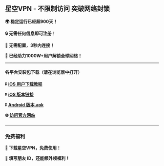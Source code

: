 ## 星空VPN - 不限制访问 突破网络封锁 #
**:earth_africa: 稳定运行已经超900天！**

**:lock: 无需任何信息即可注册！**

**:rocket: 无需配置，3秒内连接！**

**:man: 已经助力1000W+用户解锁全球网络！**

- - - -
#### 各平台安装包下载（请在浏览器中打开）

**:arrow_double_down: [iOS 用户下载教程](https://appshare.xkvpn.online/starvpn.html?t=03v07zxk)** 

**:arrow_double_down: [iOS 版本链接](https://appshare.xkvpn.online/starvpn.html?t=w4j6pazy)**

**:arrow_double_down: [Android 版本.apk](https://appshare.xkvpn.online/starvpn.html?t=gz6034vu)**

**:globe_with_meridians: [访问官方网站](https://appshare.xkvpn.online/starvpn.html?t=hy11h0l3)** 

###
---
### 免费福利
**:gift: 下载星空VPN，免费使用！**

**:gift: 填写朋友 ID，还能额外领福利！**
